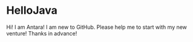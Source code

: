 # HelloJava
Hi! I am Antara! I am new to GitHub. Please help me to start with my new venture!
Thanks in advance!
